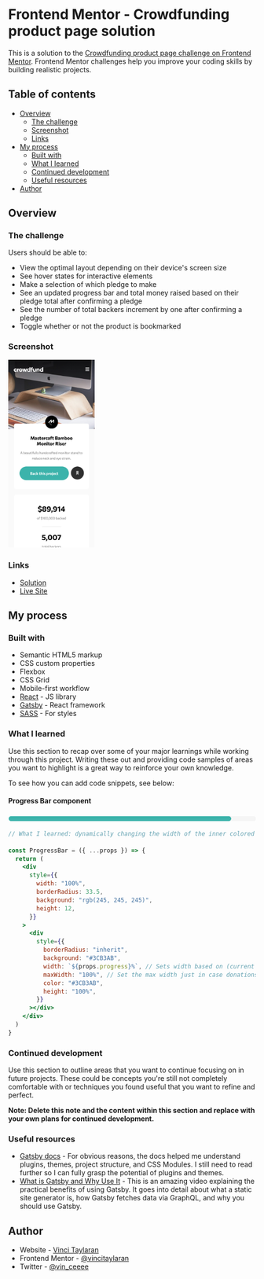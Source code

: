 # Frontend Mentor - Crowdfunding product page solution

This is a solution to the [Crowdfunding product page challenge on Frontend Mentor](https://www.frontendmentor.io/challenges/crowdfunding-product-page-7uvcZe7ZR). Frontend Mentor challenges help you improve your coding skills by building realistic projects.

## Table of contents

- [Overview](#overview)
  - [The challenge](#the-challenge)
  - [Screenshot](#screenshot)
  - [Links](#links)
- [My process](#my-process)
  - [Built with](#built-with)
  - [What I learned](#what-i-learned)
  - [Continued development](#continued-development)
  - [Useful resources](#useful-resources)
- [Author](#author)

## Overview

### The challenge

Users should be able to:

- View the optimal layout depending on their device's screen size
- See hover states for interactive elements
- Make a selection of which pledge to make
- See an updated progress bar and total money raised based on their pledge total after confirming a pledge
- See the number of total backers increment by one after confirming a pledge
- Toggle whether or not the product is bookmarked

### Screenshot

<img src="./screenshots/mobile.png" width="35%" />

### Links

- [Solution](https://github.com/vincitaylaran/crowdfunding-product-page)
- [Live Site](https://confident-varahamihira-54216d.netlify.app/)

## My process

### Built with

- Semantic HTML5 markup
- CSS custom properties
- Flexbox
- CSS Grid
- Mobile-first workflow
- [React](https://reactjs.org/) - JS library
- [Gatsby](https://www.gatsbyjs.com/) - React framework
- [SASS](https://sass-lang.com/) - For styles

### What I learned

Use this section to recap over some of your major learnings while working through this project. Writing these out and providing code samples of areas you want to highlight is a great way to reinforce your own knowledge.

To see how you can add code snippets, see below:

#### Progress Bar component

<img src="./screenshots/progress-bar.png" />

```jsx
// What I learned: dynamically changing the width of the inner colored bar by passing in the product of the following formula -> (current donations / donations goal) * 100

const ProgressBar = ({ ...props }) => {
  return (
    <div
      style={{
        width: "100%",
        borderRadius: 33.5,
        background: "rgb(245, 245, 245)",
        height: 12,
      }}
    >
      <div
        style={{
          borderRadius: "inherit",
          background: "#3CB3AB",
          width: `${props.progress}%`, // Sets width based on (current donations / donations goal) * 100
          maxWidth: "100%", // Set the max width just in case donations exceed the goal.
          color: "#3CB3AB",
          height: "100%",
        }}
      ></div>
    </div>
  )
}
```

### Continued development

Use this section to outline areas that you want to continue focusing on in future projects. These could be concepts you're still not completely comfortable with or techniques you found useful that you want to refine and perfect.

**Note: Delete this note and the content within this section and replace with your own plans for continued development.**

### Useful resources

- [Gatsby docs](https://www.gatsbyjs.com/docs/) - For obvious reasons, the docs helped me understand plugins, themes, project structure, and CSS Modules. I still need to read further so I can fully grasp the potential of plugins and themes.
- [What is Gatsby and Why Use It](https://www.youtube.com/watch?v=GuvAMcsoreI&list=LL&index=13) - This is an amazing video explaining the practical benefits of using Gatsby. It goes into detail about what a static site generator is, how Gatsby fetches data via GraphQL, and why you should use Gatsby.

## Author

- Website - [Vinci Taylaran](https://www.vincitaylaran.com)
- Frontend Mentor - [@vincitaylaran](https://www.frontendmentor.io/profile/vincitaylaran)
- Twitter - [@vin_ceeee](https://twitter.com/vin_ceeee)
